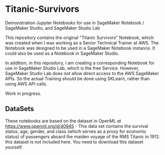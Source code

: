 # Titanic-Survivors
Demonstration Jupyter Notebooks for use in SageMaker Notebook / SageMaker Studio, and SageMaker Studio Lab

This repository contains the original "Titanic Survivors" Notebook, which was created when I was working as a Senior Technical Trainer at AWS. The Notebook was designed to be used in a SageMaker Notebook instance. It could also be used as a Notebook in SageMaker Studio.

In addition, in this repository, I am creating a corresponding Notebook for use in SageMaker Studio Lab, which is the free Service. However, SageMaker Studio Lab does not allow direct access to the AWS SageMaker APIs. So the actual Training should be done using SKLearn, rather than using AWS API calls. 

Work in progress. 

## DataSets
These notebooks are based on the dataset in OpenML at https://www.openml.org/d/40945 - This data set contains the survival status, age, gender, and class (which serves as a proxy for economic status) of passengers aboard the maiden voyage of the RMS Titanic in 1912. this dataset is not included here. You need to download this dataset yourself.
